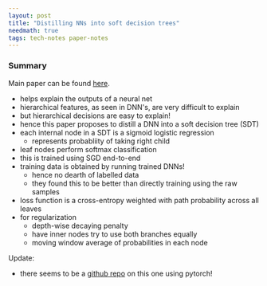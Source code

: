 ```yaml
---
layout: post
title: "Distilling NNs into soft decision trees"
needmath: true
tags: tech-notes paper-notes
---
```


### Summary
Main paper can be found [here](https://arxiv.org/abs/1711.09784).

- helps explain the outputs of a neural net
- hierarchical features, as seen in DNN's, are very difficult to explain
- but hierarchical decisions are easy to explain!
- hence this paper proposes to distill a DNN into a soft decision tree (SDT)
- each internal node in a SDT is a sigmoid logistic regression
  - represents probabliity of taking right child
- leaf nodes perform softmax classification
- this is trained using SGD end-to-end
- training data is obtained by running trained DNNs!
  - hence no dearth of labelled data
  - they found this to be better than directly training using the raw samples
- loss function is a cross-entropy weighted with path probability across all leaves
- for regularization
  - depth-wise decaying penalty
  - have inner nodes try to use both branches equally
  - moving window average of probabilities in each node

Update:
- there seems to be a [github repo](https://github.com/kimhc6028/soft-decision-tree)
  on this one using pytorch!
